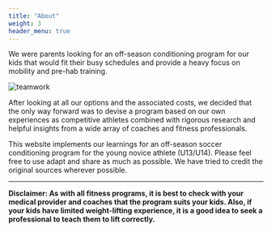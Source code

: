 ```yaml
---
title: "About"
weight: 3
header_menu: true
---
```

<!--- 
![OverDog Athletics](images/happy-ethnic-woman-sitting-at-table-with-laptop-3769021.jpg)
--->

We were parents looking for an off-season conditioning program for our kids that would fit their busy schedules and provide a heavy focus on mobility and pre-hab training.

![teamwork](images/group_hug.jpg)

After looking at all our options and the associated costs, we decided that the only way forward was to devise a program based on our own experiences as competitive athletes combined with rigorous research and helpful insights from a wide array of coaches and fitness professionals. 

This website implements our learnings for an off-season soccer conditioning program for the young novice athlete (U13/U14). Please feel free to use adapt and share as much as possible.  We have tried to credit the original sources wherever possible.

---
**Disclaimer: As with all fitness programs, it is best to check with your medical provider and coaches that the program suits your kids.  Also, if your kids have limited weight-lifting experience, it is a good idea to seek a professional to teach them to lift correctly.**






